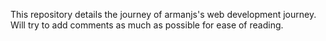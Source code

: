 This repository details the journey of armanjs's web development journey. Will try to add comments as much as possible for ease of reading.
